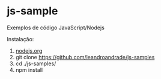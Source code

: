 # js-sample

Exemplos de código JavaScript/Nodejs

Instalação:

1. [nodejs.org](https://nodejs.org)
2. git clone https://github.com/leandroandrade/js-samples
3. cd ./js-samples/
4. npm install
